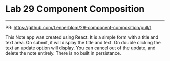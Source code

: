 # Lab 29 Component Composition
___
   PR: https://github.com/Lennerblom/29-component-composition/pull/1

   This Note app was created using React.  It is a simple form with a title and text area.  On submit, it will display the title and text.  On double clicking the text an update option will display.  You can cancel out of the update, and delete the note entirely.  There is no built in persistance.